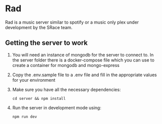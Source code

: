 # Rad

Rad is a music server similar to spotify or a music only plex under development by the SRace team.

## Getting the server to work

1. You will need an instance of mongodb for the server to connect to. In the server folder there
is a docker-compose file which you can use to create a container for mongodb and mongo-express

2. Copy the .env.sample file to a .env file and fill in the appropriate values for your environment
3. Make sure you have all the necessary dependencies:

    `cd server && npm install`

4. Run the server in development mode using:
    
    `npm run dev`